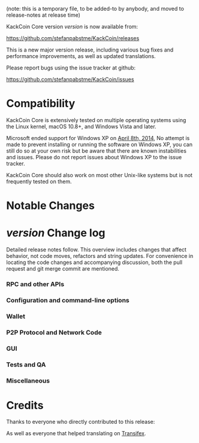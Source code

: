 (note: this is a temporary file, to be added-to by anybody, and moved to release-notes at release time)

KackCoin Core version *version* is now available from:

  <https://github.com/stefanpabstme/KackCoin/releases>

This is a new major version release, including various bug fixes and
performance improvements, as well as updated translations.

Please report bugs using the issue tracker at github:

  <https://github.com/stefanpabstme/KackCoin/issues>

Compatibility
==============

KackCoin Core is extensively tested on multiple operating systems using
the Linux kernel, macOS 10.8+, and Windows Vista and later.

Microsoft ended support for Windows XP on [April 8th, 2014](https://www.microsoft.com/en-us/WindowsForBusiness/end-of-xp-support),
No attempt is made to prevent installing or running the software on Windows XP, you
can still do so at your own risk but be aware that there are known instabilities and issues.
Please do not report issues about Windows XP to the issue tracker.

KackCoin Core should also work on most other Unix-like systems but is not
frequently tested on them.

Notable Changes
===============



*version* Change log
=================

Detailed release notes follow. This overview includes changes that affect
behavior, not code moves, refactors and string updates. For convenience in locating
the code changes and accompanying discussion, both the pull request and
git merge commit are mentioned.

### RPC and other APIs


### Configuration and command-line options


### Wallet


### P2P Protocol and Network Code


### GUI


### Tests and QA


### Miscellaneous


Credits
=======

Thanks to everyone who directly contributed to this release:


As well as everyone that helped translating on [Transifex](https://www.transifex.com/projects/p/KackCoin-translations/).
